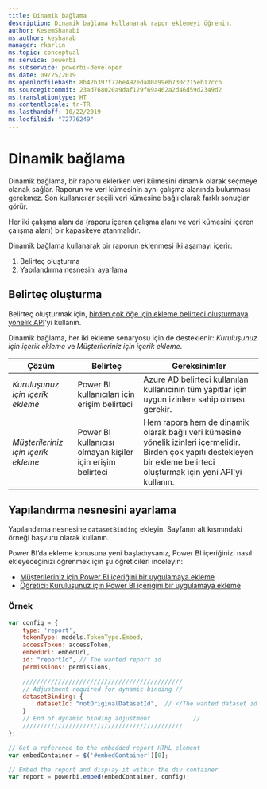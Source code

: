 ```yaml
---
title: Dinamik bağlama
description: Dinamik bağlama kullanarak rapor eklemeyi öğrenin.
author: KesemSharabi
ms.author: kesharab
manager: rkarlin
ms.topic: conceptual
ms.service: powerbi
ms.subservice: powerbi-developer
ms.date: 09/25/2019
ms.openlocfilehash: 8b42b397f726e492eda80a99eb730c215eb17ccb
ms.sourcegitcommit: 23ad768020a9daf129f69a462a2d46d59d2349d2
ms.translationtype: HT
ms.contentlocale: tr-TR
ms.lasthandoff: 10/22/2019
ms.locfileid: "72776249"
---
```

# <a name="dynamic-binding"></a>Dinamik bağlama

Dinamik bağlama, bir raporu eklerken veri kümesini dinamik olarak seçmeye olanak sağlar. Raporun ve veri kümesinin aynı çalışma alanında bulunması gerekmez. Son kullanıcılar seçili veri kümesine bağlı olarak farklı sonuçlar görür.

Her iki çalışma alanı da (raporu içeren çalışma alanı ve veri kümesini içeren çalışma alanı) bir kapasiteye atanmalıdır.

Dinamik bağlama kullanarak bir raporun eklenmesi iki aşamayı içerir:
1. Belirteç oluşturma
2. Yapılandırma nesnesini ayarlama

## <a name="generating-a-token"></a>Belirteç oluşturma
Belirteç oluşturmak için, [birden çok öğe için ekleme belirteci oluşturmaya yönelik API](embed-sample-for-customers.md#multiEmbedToken)’yi kullanın.

Dinamik bağlama, her iki ekleme senaryosu için de desteklenir: *Kuruluşunuz için içerik ekleme* ve *Müşterileriniz için içerik ekleme*.

| Çözüm                   | Belirteç                               | Gereksinimler                                                                                                                                                  |
|---------------------------------|-------------------------------------|---------------------------------------------------------------------------------------------------------------------------------------------------------------|
| *Kuruluşunuz için içerik ekleme* | Power BI kullanıcıları için erişim belirteci     | Azure AD belirteci kullanılan kullanıcının tüm yapıtlar için uygun izinlere sahip olması gerekir.                                                                    |
| *Müşterileriniz için içerik ekleme*    | Power BI kullanıcısı olmayan kişiler için erişim belirteci | Hem rapora hem de dinamik olarak bağlı veri kümesine yönelik izinleri içermelidir. Birden çok yapıtı destekleyen bir ekleme belirteci oluşturmak için yeni API'yi kullanın. |

## <a name="adjusting-the-config-object"></a>Yapılandırma nesnesini ayarlama
Yapılandırma nesnesine `datasetBinding` ekleyin. Sayfanın alt kısmındaki örneği başvuru olarak kullanın.

Power BI’da ekleme konusuna yeni başladıysanız, Power BI içeriğinizi nasıl ekleyeceğinizi öğrenmek için şu öğreticileri inceleyin:
* [Müşterileriniz için Power BI içeriğini bir uygulamaya ekleme](embed-sample-for-customers.md)
* [Öğretici: Kuruluşunuz için Power BI içeriğini bir uygulamaya ekleme](embed-sample-for-your-organization.md)

 ### <a name="example"></a>Örnek
```javascript
var config = {
    type: 'report',
    tokenType: models.TokenType.Embed,
    accessToken: accessToken,
    embedUrl: embedUrl,
    id: "reportId", // The wanted report id
    permissions: permissions,

    /////////////////////////////////////////////
    // Adjustment required for dynamic binding //
    datasetBinding: {
        datasetId: "notOriginalDatasetId",  // </The wanted dataset id
    }
    // End of dynamic binding adjustment            //
    /////////////////////////////////////////////
};

// Get a reference to the embedded report HTML element
var embedContainer = $('#embedContainer')[0];

// Embed the report and display it within the div container
var report = powerbi.embed(embedContainer, config);
```